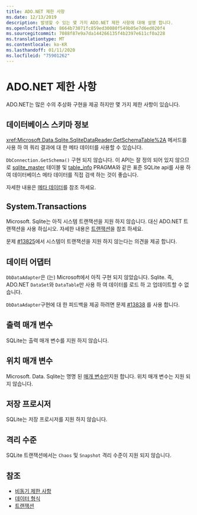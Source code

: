 ```yaml
---
title: ADO.NET 제한 사항
ms.date: 12/13/2019
description: 발생할 수 있는 몇 가지 ADO.NET 제한 사항에 대해 설명 합니다.
ms.openlocfilehash: 8664b73071fc859ed30080f549b05e7d6ed020f4
ms.sourcegitcommit: 7088f87e9a7da144266135f4b2397e611cf0a228
ms.translationtype: MT
ms.contentlocale: ko-KR
ms.lasthandoff: 01/11/2020
ms.locfileid: "75901262"
---
```

# <a name="adonet-limitations"></a>ADO.NET 제한 사항

ADO.NET는 많은 수의 추상화 구현을 제공 하지만 몇 가지 제한 사항이 있습니다.

## <a name="database-schema-information"></a>데이터베이스 스키마 정보

<xref:Microsoft.Data.Sqlite.SqliteDataReader.GetSchemaTable%2A> 메서드를 사용 하 여 쿼리 결과에 대 한 메타 데이터를 사용할 수 있습니다.

`DbConnection.GetSchema()` 구현 되지 않습니다. 이 API는 잘 정의 되어 있지 않으므로 [sqlite_master](https://www.sqlite.org/fileformat.html#storage_of_the_sql_database_schema) 테이블 및 [table_info](https://www.sqlite.org/pragma.html#pragma_table_info) PRAGMA와 같은 표준 SQLite api를 사용 하 여 데이터베이스 메타 데이터를 직접 검색 하는 것이 좋습니다.

자세한 내용은 [메타 데이터](metadata.md)를 참조 하세요.

## <a name="systemtransactions"></a>System.Transactions

Microsoft. Sqlite는 아직 시스템 트랜잭션을 지원 하지 않습니다. 대신 ADO.NET 트랜잭션을 사용 하십시오. 자세한 내용은 [트랜잭션](transactions.md)을 참조 하세요.

문제 [#13825](https://github.com/dotnet/efcore/issues/13825)에서 시스템이 트랜잭션을 지원 하지 않는다는 의견을 제공 합니다.

## <a name="data-adapters"></a>데이터 어댑터

`DbDataAdapter`은 (는) Microsoft에서 아직 구현 되지 않았습니다. Sqlite. 즉, ADO.NET `DataSet`와 `DataTable`만 사용 하 여 데이터를 로드 하 고 업데이트할 수 없습니다.

`DbDataAdapter`구현에 대 한 피드백을 제공 하려면 문제 [#13838](https://github.com/dotnet/efcore/issues/13838) 를 사용 합니다.

## <a name="output-parameters"></a>출력 매개 변수

SQLite는 출력 매개 변수를 지원 하지 않습니다.

## <a name="positional-parameters"></a>위치 매개 변수

Microsoft. Data. Sqlite는 명명 된 [매개 변수만](parameters.md)지원 합니다. 위치 매개 변수는 지원 되지 않습니다.

## <a name="stored-procedures"></a>저장 프로시저

SQLite는 저장 프로시저를 지원 하지 않습니다.

## <a name="isolation-levels"></a>격리 수준

SQLite 트랜잭션에서는 `Chaos` 및 `Snapshot` 격리 수준이 지원 되지 않습니다.

## <a name="see-also"></a>참조

* [비동기 제한 사항](async.md)
* [데이터 형식](types.md)
* [트랜잭션](transactions.md)
